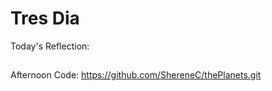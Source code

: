 # Tres Dia

Today's Reflection:


## 

### 

## 
### 

## 

### 

Afternoon Code: https://github.com/ShereneC/thePlanets.git